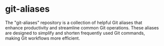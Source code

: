 # git-aliases
The "git-aliases" repository is a collection of helpful Git aliases that enhance productivity and streamline common Git operations. These aliases are designed to simplify and shorten frequently used Git commands, making Git workflows more efficient.
